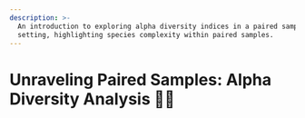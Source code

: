 ```yaml
---
description: >-
  An introduction to exploring alpha diversity indices in a paired sample
  setting, highlighting species complexity within paired samples.
---
```


# Unraveling Paired Samples: Alpha Diversity Analysis 🔄🧪

